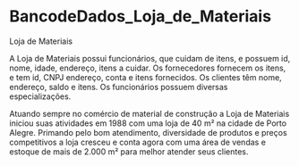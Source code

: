 # BancodeDados_Loja_de_Materiais

Loja de Materiais

A Loja de Materiais possui funcionários, que cuidam de itens, e possuem id, nome, idade, endereço, itens a cuidar. Os fornecedores fornecem os itens, e tem id, CNPJ endereço, conta e itens fornecidos. Os clientes têm nome, endereço, saldo e itens. Os funcionários possuem diversas especializações.

Atuando sempre no comércio de material de construção a Loja de Materiais iniciou suas atividades em 1988 com uma loja de 40 m² na cidade de Porto Alegre. Primando pelo bom atendimento, diversidade de produtos e preços competitivos a loja cresceu e conta agora com uma área de vendas e estoque de mais de 2.000 m² para melhor atender seus clientes.
